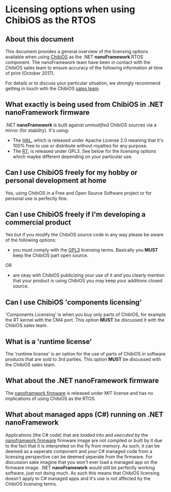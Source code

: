 # Licensing options when using ChibiOS as the RTOS

## About this document

This document provides a general overview of the licensing options available when using [ChibiOS](http://chibios.org) as the .NET **nanoFramework** RTOS component.
The nanoFramework team have been in contact with the ChibiOS sales team to ensure accuracy of the following information at time of print (October 2017).

For details or to discuss your particular situation, we strongly recommend getting in touch with the ChibiOS [sales team](http://chibios.org/dokuwiki/doku.php?id=chibios:licensing:quote).

## What exactly is being used from ChibiOS in .NET **nanoFramework** firmware

.NET **nanoFramework** is built against _unmodified_ ChibiOS sources via a mirror (for stability). It's using:

* The [HAL](http://chibios.org/dokuwiki/doku.php?id=chibios:product:hal:start), which is released under Apache License 2.0 meaning that it's 100% free to use or distribute without royalties for any purpose.
* The [RT](http://chibios.org/dokuwiki/doku.php?id=chibios:product:rt:start), is released under GPL3. See below for the licensing options which maybe different depending on your particular use.

## Can I use ChibiOS freely for my hobby or personal development at home

Yes, using ChibiOS in a Free and Open Source Software project or for personal use is perfectly fine.

## Can I use ChibiOS freely if I'm developing a commercial product

Yes but if you modify the ChibiOS source code in any way please be aware of the following options:

* you must comply with the [GPL3](https://www.gnu.org/licenses/gpl.html) licensing terms. Basically you **MUST** keep the ChibiOS part open source.

OR

* are okay with ChibiOS publicizing your use of it _and_ you clearly mention that your product is using ChibiOS you may keep your additions closed source.

## Can I use ChibiOS 'components licensing'

'Components Licensing' is when you buy only parts of ChibiOS, for example the RT kernel with the CM4 port. This option **MUST** be discussed it with the ChibiOS sales team.

## What is a 'runtime license'

The 'runtime license' is an option for the use of parts of ChibiOS in software products that are sold to 3rd parties. This option **MUST** be discussed with the ChibiOS sales team.

## What about the .NET **nanoFramework** firmware

The [nanoframwork firmware](https://github.com/nanoframework/nf-interpreter) is released under MIT license and has no implications of using ChibiOS as the RTOS.

## What about managed apps (C#) running on .NET **nanoFramework**

Applications (the C# code) that are _loaded_ into and _executed by_ the [nanoframwork firmware](https://github.com/nanoframework/nf-interpreter) firmware image are not compiled or built by it due to the fact that it is interpreted on the fly from memory. As such, it can be deemed as a seperate component and _your_ C# managed code from a licensing perspective can be deemed seperate from the firmware. For discussion sake imagine that you won't ever load a managed app on the firmware image. .NET **nanoFramework** would still be perfectly working software, just not doing much.
As such this means that ChibiOS licensing doesn't apply to C# managed apps and it's use is not affected by the ChibiOS licensing terms.
